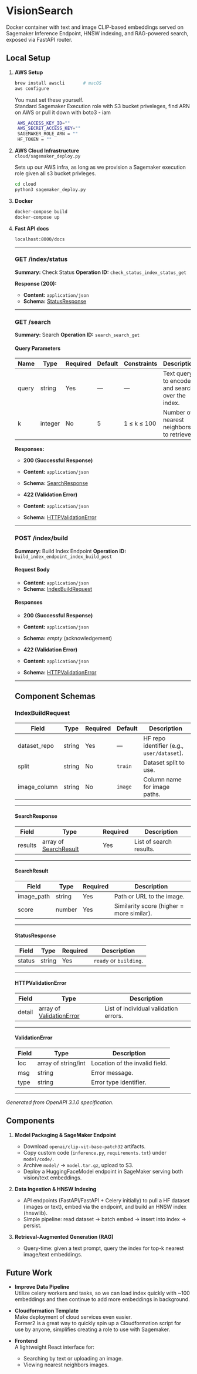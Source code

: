 # VisionSearch

Docker container with text and image CLIP-based embeddings served on Sagemaker Inference Endpoint, HNSW indexing, and RAG-powered search, exposed via FastAPI router.

## Local Setup

1. **AWS Setup**

   ```bash
   brew install awscli       # macOS
   aws configure             
   ```

   You must set these yourself.  
   Standard Sagemaker Execution role with S3 bucket priveleges, find ARN on AWS or pull it down with boto3 - iam

   ```bash
    AWS_ACCESS_KEY_ID=""
    AWS_SECRET_ACCESS_KEY=""
    SAGEMAKER_ROLE_ARN = "" 
    HF_TOKEN = ""
   ```

2. **AWS Cloud Infrastructure**  
   `cloud/sagemaker_deploy.py`  

   Sets up our AWS infra, as long as we provision a Sagemaker execution role given all s3 bucket privleges.  

    ```bash
    cd cloud
    python3 sagemaker_deploy.py
    ```

3. **Docker**

   ```bash
   docker-compose build
   docker-compose up
   ```
4. **Fast API docs**

   `localhost:8000/docs`  

      ---

      ### GET /index/status

      **Summary:** Check Status
      **Operation ID:** `check_status_index_status_get`

      **Response (200):**

      * **Content:** `application/json`
      * **Schema:** [StatusResponse](#statusresponse)

      ---

      ### GET /search

      **Summary:** Search
      **Operation ID:** `search_search_get`

      #### Query Parameters

      | Name  | Type    | Required | Default | Constraints | Description                                     |
      | ----- | ------- | -------- | ------- | ----------- | ----------------------------------------------- |
      | query | string  | Yes      | —       | —           | Text query to encode and search over the index. |
      | k     | integer | No       | 5       | 1 ≤ k ≤ 100 | Number of nearest neighbors to retrieve.        |

      **Responses:**

      * **200 (Successful Response)**

      * **Content:** `application/json`
      * **Schema:** [SearchResponse](#searchresponse)
      * **422 (Validation Error)**

      * **Content:** `application/json`
      * **Schema:** [HTTPValidationError](#httpvalidationerror)

      ---

      ### POST /index/build

      **Summary:** Build Index Endpoint
      **Operation ID:** `build_index_endpoint_index_build_post`

      #### Request Body

      * **Content:** `application/json`
      * **Schema:** [IndexBuildRequest](#indexbuildrequest)

      #### Responses

      * **200 (Successful Response)**

      * **Content:** `application/json`
      * **Schema:** *empty* (acknowledgement)
      * **422 (Validation Error)**

      * **Content:** `application/json`
      * **Schema:** [HTTPValidationError](#httpvalidationerror)

      ---

      ## Component Schemas

      ### IndexBuildRequest

      | Field         | Type   | Required | Default | Description                                |
      | ------------- | ------ | -------- | ------- | ------------------------------------------ |
      | dataset\_repo | string | Yes      | —       | HF repo identifier (e.g., `user/dataset`). |
      | split         | string | No       | `train` | Dataset split to use.                      |
      | image\_column | string | No       | `image` | Column name for image paths.               |

      ---

      #### SearchResponse

      | Field   | Type                                   | Required | Description             |
      | ------- | -------------------------------------- | -------- | ----------------------- |
      | results | array of [SearchResult](#searchresult) | Yes      | List of search results. |

      ---

      #### SearchResult

      | Field       | Type   | Required | Description                               |
      | ----------- | ------ | -------- | ----------------------------------------- |
      | image\_path | string | Yes      | Path or URL to the image.                 |
      | score       | number | Yes      | Similarity score (higher = more similar). |

      ---

      #### StatusResponse

      | Field  | Type   | Required | Description            |
      | ------ | ------ | -------- | ---------------------- |
      | status | string | Yes      | `ready` or `building`. |

      ---

      #### HTTPValidationError

      | Field  | Type                                         | Description                           |
      | ------ | -------------------------------------------- | ------------------------------------- |
      | detail | array of [ValidationError](#validationerror) | List of individual validation errors. |

      ---

      #### ValidationError

      | Field | Type                | Description                    |
      | ----- | ------------------- | ------------------------------ |
      | loc   | array of string/int | Location of the invalid field. |
      | msg   | string              | Error message.                 |
      | type  | string              | Error type identifier.         |

      ---

*Generated from OpenAPI 3.1.0 specification.*



## Components

1. **Model Packaging & SageMaker Endpoint**

   * Download `openai/clip-vit-base-patch32` artifacts.
   * Copy custom code (`inference.py`, `requirements.txt`) under `model/code/`.
   * Archive `model/` → `model.tar.gz`, upload to S3.
   * Deploy a HuggingFaceModel endpoint in SageMaker serving both vision/text embeddings.

2. **Data Ingestion & HNSW Indexing**

   * API endpoints (FastAPI/FastAPI + Celery initially) to pull a HF dataset (images or text), embed via the endpoint, and build an HNSW index (hnswlib).
   * Simple pipeline: read dataset → batch embed → insert into index → persist.

3. **Retrieval-Augmented Generation (RAG)**

   * Query-time: given a text prompt, query the index for top-k nearest image/text embeddings.

## Future Work

* **Improve Data Pipeline**  
   Utilize celery workers and tasks, so we can load index quickly with ~100 embeddings and then continue to add more embeddings in background.

* **Cloudformation Template**  
   Make deployment of cloud services even easier.  
   Former2 is a great way to quickly spin up a Cloudformation script for use by anyone, simplifies creating a role to use with Sagemaker.

* **Frontend**  
  A lightweight React interface for:

  * Searching by text or uploading an image.
  * Viewing nearest neighbors images.
